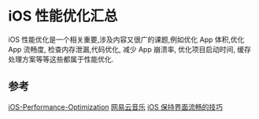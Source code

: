 # iOS 性能优化汇总

iOS 性能优化是一个相关重要,涉及内容又很广的课题,例如优化 App 体积,优化 App 流畅度, 检查内存泄漏,代码优化, 减少 App 崩溃率, 优化项目启动时间, 缓存处理方案等等这些都属于性能优化. 


## 参考

[iOS-Performance-Optimization](https://github.com/skyming/iOS-Performance-Optimization)
[网易云音乐](https://mp.weixin.qq.com/s?__biz=MzA4MzEwOTkyMQ==&mid=2667379069&idx=1&sn=376d9ef2261cf13e930406f1c35d3569)
[iOS 保持界面流畅的技巧](https://blog.ibireme.com/2015/11/12/smooth_user_interfaces_for_ios/)




